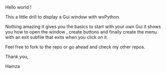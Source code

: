 Hello world !


This a little drill to display a Gui window with wxPython.

Nothing amazing it gives you the basics to start with your own Gui it shows you how to open the window , create buttons and finally 
create the menu with an exit subfile that exits when you click on it.

Feel free to fork to the repo or go ahead and check my other repos.

Thank you,

Hamza
